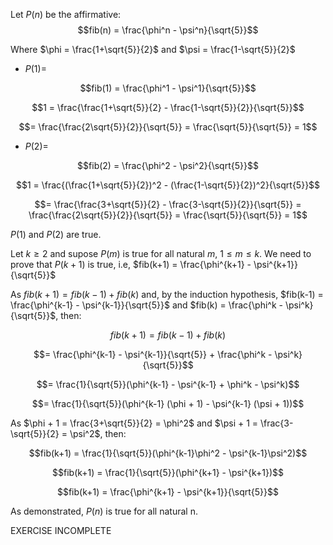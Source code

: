 Let $P(n)$ be the affirmative: $$fib(n) = \frac{\phi^n - \psi^n}{\sqrt{5}}$$

Where $\phi = \frac{1+\sqrt{5}}{2}$ and $\psi = \frac{1-\sqrt{5}}{2}$

* $P(1) =$

$$fib(1) = \frac{\phi^1 - \psi^1}{\sqrt{5}}$$

$$1 = \frac{\frac{1+\sqrt{5}}{2} - \frac{1-\sqrt{5}}{2}}{\sqrt{5}}$$

$$= \frac{\frac{2\sqrt{5}}{2}}{\sqrt{5}} = \frac{\sqrt{5}}{\sqrt{5}} = 1$$

* $P(2) =$

$$fib(2) = \frac{\phi^2 - \psi^2}{\sqrt{5}}$$

$$1 = \frac{(\frac{1+\sqrt{5}}{2})^2 - (\frac{1-\sqrt{5}}{2})^2}{\sqrt{5}}$$

$$= \frac{\frac{3+\sqrt{5}}{2} - \frac{3-\sqrt{5}}{2}}{\sqrt{5}} = \frac{\frac{2\sqrt{5}}{2}}{\sqrt{5}} = \frac{\sqrt{5}}{\sqrt{5}} = 1$$


$P(1)$ and $P(2)$ are true.


Let $k \ge 2$ and supose $P(m)$ is true for all natural $m$, $1 \le m \le k$. We need to prove that $P(k+1)$ is true, i.e, $fib(k+1) = \frac{\phi^{k+1} - \psi^{k+1}}{\sqrt{5}}$


As $fib(k+1) = fib(k-1) + fib(k)$ and, by the induction hypothesis, $fib(k-1) = \frac{\phi^{k-1} - \psi^{k-1}}{\sqrt{5}}$ and $fib(k) = \frac{\phi^k - \psi^k}{\sqrt{5}}$, then:

$$fib(k+1) = fib(k-1) + fib(k)$$

$$= \frac{\phi^{k-1} - \psi^{k-1}}{\sqrt{5}} + \frac{\phi^k - \psi^k}{\sqrt{5}}$$

$$= \frac{1}{\sqrt{5}}(\phi^{k-1} - \psi^{k-1} + \phi^k - \psi^k)$$

$$= \frac{1}{\sqrt{5}}(\phi^{k-1} (\phi + 1) - \psi^{k-1} (\psi + 1))$$

As $\phi + 1 = \frac{3+\sqrt{5}}{2} = \phi^2$ and $\psi + 1 = \frac{3-\sqrt{5}}{2} = \psi^2$, then:

$$fib(k+1) = \frac{1}{\sqrt{5}}(\phi^{k-1}\phi^2 - \psi^{k-1}\psi^2)$$

$$fib(k+1) = \frac{1}{\sqrt{5}}(\phi^{k+1} - \psi^{k+1})$$

$$fib(k+1) = \frac{\phi^{k+1} - \psi^{k+1}}{\sqrt{5}}$$

As demonstrated, $P(n)$ is true for all natural n.

EXERCISE INCOMPLETE
